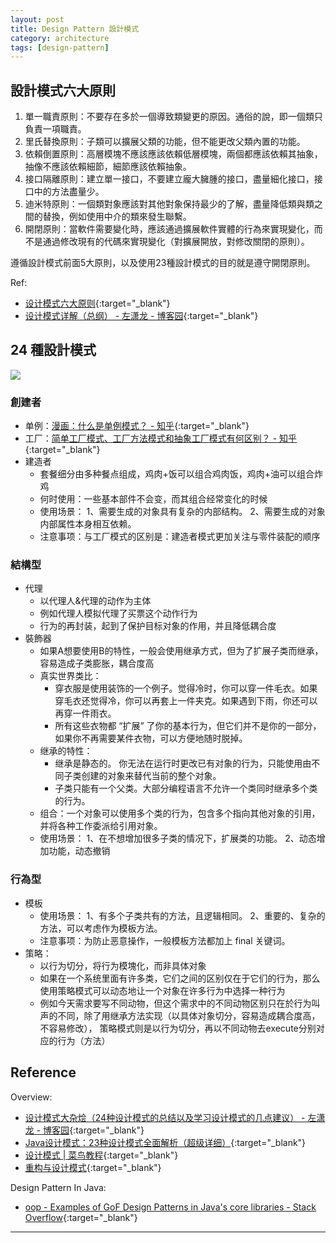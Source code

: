 ```yaml
---
layout: post
title: Design Pattern 設計模式
category: architecture
tags: [design-pattern]
---
```


## 設計模式六大原則

1. 單一職責原則：不要存在多於一個導致類變更的原因。通俗的說，即一個類只負責一項職責。
2. 里氏替換原則：子類可以擴展父類的功能，但不能更改父類內置的功能。
3. 依賴倒置原則：高層模塊不應該應該依賴低層模塊，兩個都應該依賴其抽象，抽像不應該依賴細節，細節應該依賴抽象。
4. 接口隔離原則：建立單一接口，不要建立龐大臃腫的接口，盡量細化接口，接口中的方法盡量少。
5. 迪米特原則：一個類對象應該對其他對象保持最少的了解，盡量降低類與類之間的替換，例如使用中介的類來發生聯繫。
6. 開閉原則：當軟件需要變化時，應該通過擴展軟件實體的行為來實現變化，而不是通過修改現有的代碼來實現變化（對擴展開放，對修改關閉的原則）。

遵循設計模式前面5大原則，以及使用23種設計模式的目的就是遵守開閉原則。

Ref:
- [设计模式六大原则](http://www.uml.org.cn/sjms/201211023.asp){:target="_blank"}
- [设计模式详解（总纲） - 左潇龙 - 博客园](https://www.cnblogs.com/zuoxiaolong/p/pattern1.html){:target="_blank"}

## 24 種設計模式

![](https://hauchenglee.github.io/assets/images/architecture/design-pattern-gof-analysis.png)

### 創建者

- 单例：[漫画：什么是单例模式？ - 知乎](https://zhuanlan.zhihu.com/p/33102022){:target="_blank"}
- 工厂：[简单工厂模式、工厂方法模式和抽象工厂模式有何区别？ - 知乎](https://www.zhihu.com/question/27125796){:target="_blank"}
- 建造者
   - 套餐细分由多种餐点组成，鸡肉+饭可以组合鸡肉饭，鸡肉+油可以组合炸鸡
   - 何时使用：一些基本部件不会变，而其组合经常变化的时候
   - 使用场景： 1、需要生成的对象具有复杂的内部结构。 2、需要生成的对象内部属性本身相互依赖。
   - 注意事项：与工厂模式的区别是：建造者模式更加关注与零件装配的顺序

### 結構型

- 代理
   - 以代理人&代理的动作为主体
   - 例如代理人模拟代理了买票这个动作行为
   - 行为的再封装，起到了保护目标对象的作用，并且降低耦合度
- 裝飾器
  - 如果A想要使用B的特性，一般会使用继承方式，但为了扩展子类而继承，容易造成子类膨胀，耦合度高
  - 真实世界类比：
     - 穿衣服是使用装饰的一个例子。觉得冷时，你可以穿一件毛衣。如果穿毛衣还觉得冷，你可以再套上一件夹克。如果遇到下雨，你还可以再穿一件雨衣。
     - 所有这些衣物都 “扩展” 了你的基本行为，但它们并不是你的一部分，如果你不再需要某件衣物，可以方便地随时脱掉。
  - 继承的特性：
     - 继承是静态的。 你无法在运行时更改已有对象的行为，只能使用由不同子类创建的对象来替代当前的整个对象。
     - 子类只能有一个父类。大部分编程语言不允许一个类同时继承多个类的行为。
  - 组合：一个对象可以使用多个类的行为，包含多个指向其他对象的引用，并将各种工作委派给引用对象。
  - 使用场景： 1、在不想增加很多子类的情况下，扩展类的功能。 2、动态增加功能，动态撤销

### 行為型

- 模板
   - 使用场景： 1、有多个子类共有的方法，且逻辑相同。 2、重要的、复杂的方法，可以考虑作为模板方法。
   - 注意事项：为防止恶意操作，一般模板方法都加上 final 关键词。
- 策略：
   - 以行为切分，将行为模塊化，而非具体对象
   - 如果在一个系统里面有许多类，它们之间的区别仅在于它们的行为，那么使用策略模式可以动态地让一个对象在许多行为中选择一种行为
   - 例如今天需求要写不同动物，但这个需求中的不同动物区别只在於行为叫声的不同，除了用继承方法实现（以具体对象切分，容易造成耦合度高，不容易修改），
     策略模式则是以行为切分，再以不同动物去execute分别对应的行为（方法）

## Reference

Overview:
 
- [设计模式大杂烩（24种设计模式的总结以及学习设计模式的几点建议） - 左潇龙 - 博客园](https://www.cnblogs.com/zuoxiaolong/p/pattern26.html){:target="_blank"}
- [Java设计模式：23种设计模式全面解析（超级详细）](http://c.biancheng.net/design_pattern/){:target="_blank"}
- [设计模式 \| 菜鸟教程](https://www.runoob.com/design-pattern/design-pattern-tutorial.html){:target="_blank"}
- [重构与设计模式](https://refactoringguru.cn/){:target="_blank"}

Design Pattern In Java:
- [oop - Examples of GoF Design Patterns in Java's core libraries - Stack Overflow](https://stackoverflow.com/questions/1673841/examples-of-gof-design-patterns-in-javas-core-libraries){:target="_blank"}

---